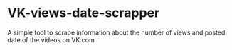# VK-views-date-scrapper
A simple tool to scrape information about the number of views and posted date of the videos on VK.com
